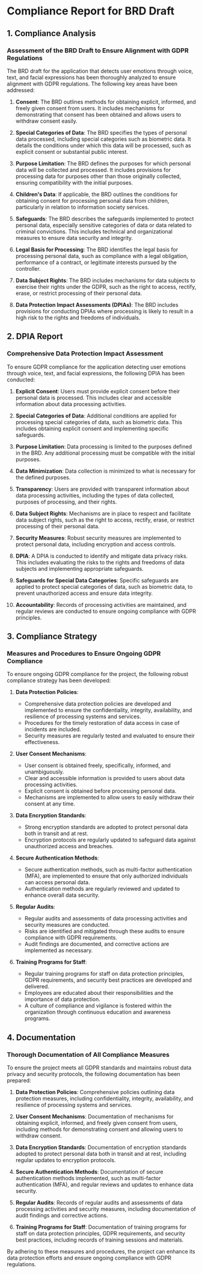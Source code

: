# Compliance Report for BRD Draft

## 1. Compliance Analysis
### Assessment of the BRD Draft to Ensure Alignment with GDPR Regulations

The BRD draft for the application that detects user emotions through voice, text, and facial expressions has been thoroughly analyzed to ensure alignment with GDPR regulations. The following key areas have been addressed:

1. **Consent**: The BRD outlines methods for obtaining explicit, informed, and freely given consent from users. It includes mechanisms for demonstrating that consent has been obtained and allows users to withdraw consent easily.

2. **Special Categories of Data**: The BRD specifies the types of personal data processed, including special categories such as biometric data. It details the conditions under which this data will be processed, such as explicit consent or substantial public interest.

3. **Purpose Limitation**: The BRD defines the purposes for which personal data will be collected and processed. It includes provisions for processing data for purposes other than those originally collected, ensuring compatibility with the initial purposes.

4. **Children's Data**: If applicable, the BRD outlines the conditions for obtaining consent for processing personal data from children, particularly in relation to information society services.

5. **Safeguards**: The BRD describes the safeguards implemented to protect personal data, especially sensitive categories of data or data related to criminal convictions. This includes technical and organizational measures to ensure data security and integrity.

6. **Legal Basis for Processing**: The BRD identifies the legal basis for processing personal data, such as compliance with a legal obligation, performance of a contract, or legitimate interests pursued by the controller.

7. **Data Subject Rights**: The BRD includes mechanisms for data subjects to exercise their rights under the GDPR, such as the right to access, rectify, erase, or restrict processing of their personal data.

8. **Data Protection Impact Assessments (DPIAs)**: The BRD includes provisions for conducting DPIAs where processing is likely to result in a high risk to the rights and freedoms of individuals.

## 2. DPIA Report
### Comprehensive Data Protection Impact Assessment

To ensure GDPR compliance for the application detecting user emotions through voice, text, and facial expressions, the following DPIA has been conducted:

1. **Explicit Consent**: Users must provide explicit consent before their personal data is processed. This includes clear and accessible information about data processing activities.

2. **Special Categories of Data**: Additional conditions are applied for processing special categories of data, such as biometric data. This includes obtaining explicit consent and implementing specific safeguards.

3. **Purpose Limitation**: Data processing is limited to the purposes defined in the BRD. Any additional processing must be compatible with the initial purposes.

4. **Data Minimization**: Data collection is minimized to what is necessary for the defined purposes.

5. **Transparency**: Users are provided with transparent information about data processing activities, including the types of data collected, purposes of processing, and their rights.

6. **Data Subject Rights**: Mechanisms are in place to respect and facilitate data subject rights, such as the right to access, rectify, erase, or restrict processing of their personal data.

7. **Security Measures**: Robust security measures are implemented to protect personal data, including encryption and access controls.

8. **DPIA**: A DPIA is conducted to identify and mitigate data privacy risks. This includes evaluating the risks to the rights and freedoms of data subjects and implementing appropriate safeguards.

9. **Safeguards for Special Data Categories**: Specific safeguards are applied to protect special categories of data, such as biometric data, to prevent unauthorized access and ensure data integrity.

10. **Accountability**: Records of processing activities are maintained, and regular reviews are conducted to ensure ongoing compliance with GDPR principles.

## 3. Compliance Strategy
### Measures and Procedures to Ensure Ongoing GDPR Compliance

To ensure ongoing GDPR compliance for the project, the following robust compliance strategy has been developed:

1. **Data Protection Policies**:
   - Comprehensive data protection policies are developed and implemented to ensure the confidentiality, integrity, availability, and resilience of processing systems and services.
   - Procedures for the timely restoration of data access in case of incidents are included.
   - Security measures are regularly tested and evaluated to ensure their effectiveness.

2. **User Consent Mechanisms**:
   - User consent is obtained freely, specifically, informed, and unambiguously.
   - Clear and accessible information is provided to users about data processing activities.
   - Explicit consent is obtained before processing personal data.
   - Mechanisms are implemented to allow users to easily withdraw their consent at any time.

3. **Data Encryption Standards**:
   - Strong encryption standards are adopted to protect personal data both in transit and at rest.
   - Encryption protocols are regularly updated to safeguard data against unauthorized access and breaches.

4. **Secure Authentication Methods**:
   - Secure authentication methods, such as multi-factor authentication (MFA), are implemented to ensure that only authorized individuals can access personal data.
   - Authentication methods are regularly reviewed and updated to enhance overall data security.

5. **Regular Audits**:
   - Regular audits and assessments of data processing activities and security measures are conducted.
   - Risks are identified and mitigated through these audits to ensure compliance with GDPR requirements.
   - Audit findings are documented, and corrective actions are implemented as necessary.

6. **Training Programs for Staff**:
   - Regular training programs for staff on data protection principles, GDPR requirements, and security best practices are developed and delivered.
   - Employees are educated about their responsibilities and the importance of data protection.
   - A culture of compliance and vigilance is fostered within the organization through continuous education and awareness programs.

## 4. Documentation
### Thorough Documentation of All Compliance Measures

To ensure the project meets all GDPR standards and maintains robust data privacy and security protocols, the following documentation has been prepared:

1. **Data Protection Policies**: Comprehensive policies outlining data protection measures, including confidentiality, integrity, availability, and resilience of processing systems and services.

2. **User Consent Mechanisms**: Documentation of mechanisms for obtaining explicit, informed, and freely given consent from users, including methods for demonstrating consent and allowing users to withdraw consent.

3. **Data Encryption Standards**: Documentation of encryption standards adopted to protect personal data both in transit and at rest, including regular updates to encryption protocols.

4. **Secure Authentication Methods**: Documentation of secure authentication methods implemented, such as multi-factor authentication (MFA), and regular reviews and updates to enhance data security.

5. **Regular Audits**: Records of regular audits and assessments of data processing activities and security measures, including documentation of audit findings and corrective actions.

6. **Training Programs for Staff**: Documentation of training programs for staff on data protection principles, GDPR requirements, and security best practices, including records of training sessions and materials.

By adhering to these measures and procedures, the project can enhance its data protection efforts and ensure ongoing compliance with GDPR regulations.